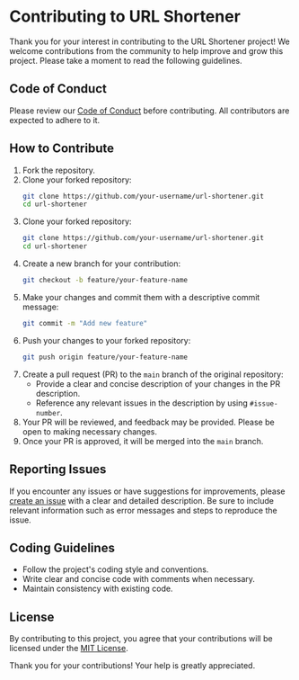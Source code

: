 # Contributing to URL Shortener
Thank you for your interest in contributing to the URL Shortener project! We welcome contributions from the community to help improve and grow this project. Please take a moment to read the following guidelines.

## Code of Conduct
Please review our [Code of Conduct](CODE_OF_CONDUCT.md) before contributing. All contributors are expected to adhere to it.

## How to Contribute
1. Fork the repository.
2. Clone your forked repository:
    ```bash
    git clone https://github.com/your-username/url-shortener.git
    cd url-shortener
    ```
2. Clone your forked repository:
   ```bash
   git clone https://github.com/your-username/url-shortener.git
   cd url-shortener
   ```
3. Create a new branch for your contribution:
   ```bash
   git checkout -b feature/your-feature-name
   ```
4. Make your changes and commit them with a descriptive commit message:
   ```bash
   git commit -m "Add new feature"
   ```
5. Push your changes to your forked repository:
   ```bash
   git push origin feature/your-feature-name
   ```
6. Create a pull request (PR) to the `main` branch of the original repository:
   - Provide a clear and concise description of your changes in the PR description.
   - Reference any relevant issues in the description by using `#issue-number`.
7. Your PR will be reviewed, and feedback may be provided. Please be open to making necessary changes.
8. Once your PR is approved, it will be merged into the `main` branch.

## Reporting Issues
If you encounter any issues or have suggestions for improvements, please [create an issue](https://github.com/your-username/url-shortener/issues) with a clear and detailed description. Be sure to include relevant information such as error messages and steps to reproduce the issue.

## Coding Guidelines
- Follow the project's coding style and conventions.
- Write clear and concise code with comments when necessary.
- Maintain consistency with existing code.

## License
By contributing to this project, you agree that your contributions will be licensed under the [MIT License](LICENSE.md).

Thank you for your contributions! Your help is greatly appreciated.
```